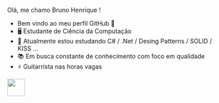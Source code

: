 

Olá, me chamo Bruno Henrique ! 
 - Bem vindo ao meu perfil GitHub 👋
 - 🖥️ Estudante de Ciência da Computação 
 - 🌱 Atualmente estou estudando C# / .Net / Desing Patterns / SOLID / KISS   ...
 - 📚 Em busca constante de conhecimento com foco em qualidade
 - ⚡ Guitarrista nas  horas vagas 

<img loading="lazy" src="https://cdn.jsdelivr.net/gh/devicons/devicon/icons/git/git-original.svg" width="40" height="40"/>
